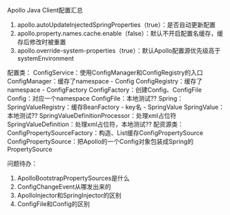 Apollo Java Client配置汇总
1. apollo.autoUpdateInjectedSpringProperties（true）：是否自动更新配置
2. apollo.property.names.cache.enable（false）：默认不开启配置名缓存，缓存后修改时被重置
3. apollo.override-system-properties（true）：默认Apollo配置源优先级高于systemEnvironment


配置类：
    ConfigService：使用ConfigManager和ConfigRegistry的入口
        ConfigManager：缓存了namespace - Config
        ConfigRegistry：缓存了namespace - ConfigFactory
            ConfigFactory：创建Config、ConfigFile
                Config：对应一个namespace
                ConfigFile：本地测试??
Spring：
    SpringValueRegistry：缓存BeanFactory - key名 -  SpringValue
        SpringValue：本地测试??
    SpringValueDefinitionProcessor：处理xml占位符
        SpringValueDefinition：处理xml占位符，本地测试??
配资源类：
    ConfigPropertySourceFactory：构造、List缓存ConfigPropertySource
        ConfigPropertySource：把Apollo的一个Config对象包装成Spring的PropertySource


问题待办：
1. ApolloBootstrapPropertySources是什么
2. ConfigChangeEvent从哪发出来的
3. ApolloInjector和SpringInjector的区别
4. ConfigFile和Config的区别